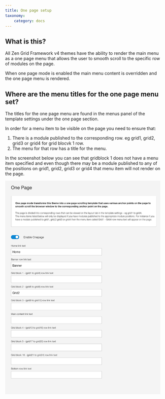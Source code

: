 ```yaml
---
title: One page setup
taxonomy:
    category: docs
---
```


## What is this?
All Zen Grid Framework v4 themes have the ability to render the main menu as a one page menu that allows the user to smooth scroll to the specific row of modules on the page.


When one page mode is enabled the main menu content is overridden and the one page menu is rendered.


## Where are the menu titles for the one page menu set?

The titles for the one page menu are found in the menus panel of the template settings under the one page section.

In order for a menu item to be visible on the page you need to ensure that:

1. There is a module published to the corresponding row. eg grid1, grid2, grid3 or grid4 for grid blocvk 1 row.
2. The menu for that row has a title for the menu.

In the screenshot below you can see that gridblock 1 does not have a menu item specified and even though there may be a module published to any of the positions on grid1, grid2, grid3 or grid4 that menu item will not render on the page. 

![Onepage settings](/images/one-page/one-page-settings.png)